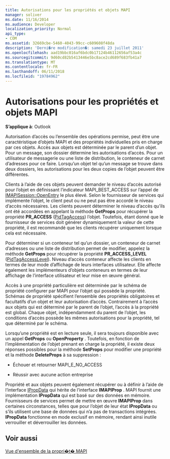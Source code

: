 ```yaml
---
title: Autorisations pour les propriétés et objets MAPI
manager: soliver
ms.date: 11/16/2014
ms.audience: Developer
localization_priority: Normal
api_type:
- COM
ms.assetid: 32669cbe-5460-4043-99cc-c609608f48da
description: 'Derni�re modification�: samedi 23 juillet 2011'
ms.openlocfilehash: aad19bbc016af6bdc0b17124b46112656af53a4c
ms.sourcegitcommit: 9d60cd82b5413446e5bc8ace2cd689f683fb41a7
ms.translationtype: MT
ms.contentlocale: fr-FR
ms.lasthandoff: 06/11/2018
ms.locfileid: "19784962"
---
```

# <a name="permissions-for-mapi-objects-and-properties"></a>Autorisations pour les propriétés et objets MAPI

  
  
**S’applique à**: Outlook 
  
Autorisation d’accès ou l’ensemble des opérations permise, peut être une caractéristique d’objets MAPI et des propriétés individuelles pris en charge par ces objets. Accès aux objets est déterminée par le parent d’un objet. Pour un message, son dossier détermine les autorisations d’accès. Pour un utilisateur de messagerie ou une liste de distribution, le conteneur de carnet d’adresses pour ce faire. Lorsqu’un objet tel qu’un message se trouve dans deux dossiers, les autorisations pour les deux copies de l’objet peuvent être différentes. 
  
Clients à l’aide de ces objets peuvent demander le niveau d’accès autorisé pour l’objet en définissant l’indicateur MAPI_BEST_ACCESS sur l’appel de [IMAPISession::OpenEntry](imapisession-openentry.md) le plus élevé. Selon le fournisseur de services qui implémente l’objet, le client peut ou ne peut pas être accordé le niveau d’accès nécessaires. Les clients peuvent déterminer le niveau d’accès qu’ils ont été accordées en appelant la méthode **GetProps** pour récupérer la propriété **PR_ACCESS** ([PidTagAccess](pidtagaccess-canonical-property.md)) l’objet. Toutefois, étant donné que le fournisseur de services doit générer dynamiquement la valeur de cette propriété, il est recommandé que les clients récupérer uniquement lorsque cela est nécessaire. 
  
Pour déterminer si un conteneur tel qu’un dossier, un conteneur de carnet d’adresses ou une liste de distribution permet de modifier, appelez la méthode **GetProps** pour récupérer la propriété **PR_ACCESS_LEVEL** ([PidTagAccessLevel](pidtagaccesslevel-canonical-property.md)). Niveau d’accès conteneur affecte les clients en termes de leur mode d’affichage de leurs interfaces utilisateur. Elle affecte également les implémenteurs d’objets conteneurs en termes de leur affichage de l’interface utilisateur et leur mise en œuvre général. 
  
Accès à une propriété particulière est déterminée par le schéma de propriété configurer par MAPI pour l’objet qui possède la propriété. Schémas de propriété spécifient l’ensemble des propriétés obligatoires et facultatifs d’un objet et leur autorisation d’accès. Contrairement à l’accès aux objets qui est déterminé par le parent de l’objet, l’accès à la propriété est global. Chaque objet, indépendamment du parent de l’objet, les conditions d’accès possède les mêmes autorisations pour la propriété, tel que déterminé par le schéma.
  
Lorsqu’une propriété est en lecture seule, il sera toujours disponible avec un appel **GetProps** ou **OpenProperty** . Toutefois, en fonction de l’implémentation de l’objet prenant en charge la propriété, il existe deux réponses possibles pour la méthode **SetProps** pour modifier une propriété et la méthode **DeleteProps** à sa suppression : 
  
- Échouer et retourner MAPI_E_NO_ACCESS
    
- Réussir avec aucune action entreprise
    
Propriété et aux objets peuvent également récupérer ou à définir à l’aide de l’interface [IPropData](ipropdataimapiprop.md) qui hérite de l’interface **IMAPIProp** . MAPI fournit une implémentation **IPropData** qui est basé sur des données en mémoire. Fournisseurs de services permet de mettre en œuvre **IMAPIProp** dans certaines circonstances, telles que pour l’objet de leur état **IPropData** ou s’ils utilisent une base de données qui n’a pas de transactions intégrées. **IPropData** fonctionne en mode exclusif en mémoire, rendant ainsi inutile verrouiller et déverrouiller les données. 
  
## <a name="see-also"></a>Voir aussi



[Vue d'ensemble de la propri�t� MAPI](mapi-property-overview.md)

